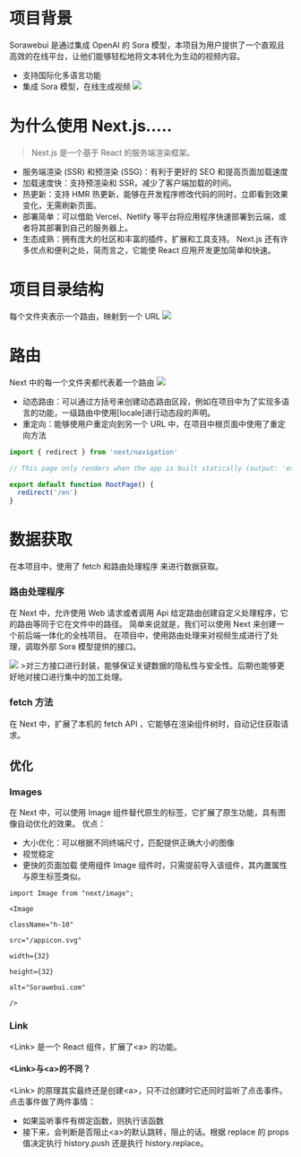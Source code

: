# 项目背景

Sorawebui 是通过集成 OpenAI 的 Sora 模型，本项目为用户提供了一个直观且高效的在线平台，让他们能够轻松地将文本转化为生动的视频内容。

- 支持国际化多语言功能
- 集成 Sora 模型，在线生成视频
  ![](/10.png)

# 为什么使用 Next.js.....

> Next.js 是一个基于 React 的服务端渲染框架。

- 服务端渲染 (SSR) 和预渲染 (SSG)：有利于更好的 SEO 和提高页面加载速度
- 加载速度快：支持预渲染和 SSR，减少了客户端加载的时间。
- 热更新：支持 HMR 热更新，能够在开发程序修改代码的同时，立即看到效果变化，无需刷新页面。
- 部署简单：可以借助 Vercel、Netlify 等平台将应用程序快速部署到云端，或者将其部署到自己的服务器上。
- 生态成熟：拥有庞大的社区和丰富的插件，扩展和工具支持。
  Next.js 还有许多优点和便利之处，简而言之，它能使 React 应用开发更加简单和快速。

# 项目目录结构

每个文件夹表示一个路由，映射到一个 URL
![](/11.png)

# 路由

Next 中的每一个文件夹都代表着一个路由
![](/12.png)

- 动态路由：可以通过方括号来创建动态路由区段，例如在项目中为了实现多语言的功能，一级路由中使用[locale]进行动态段的声明。
- 重定向：能够使用户重定向到另一个 URL 中，在项目中根页面中使用了重定向方法

```jsx
import { redirect } from 'next/navigation'

// This page only renders when the app is built statically (output: 'export')

export default function RootPage() {
  redirect('/en')
}
```

# 数据获取

在本项目中，使用了 fetch 和路由处理程序 来进行数据获取。

### 路由处理程序

在 Next 中，允许使用 Web 请求或者调用 Api 给定路由创建自定义处理程序，它的路由等同于它在文件中的路径。
简单来说就是，我们可以使用 Next 来创建一个前后端一体化的全栈项目。
在项目中，使用路由处理来对视频生成进行了处理，调取外部 Sora 模型提供的接口。

![](/13.png) >对三方接口进行封装，能够保证关键数据的隐私性与安全性。后期也能够更好地对接口进行集中的加工处理。

### fetch 方法

在 Next 中，扩展了本机的 fetch API ，它能够在渲染组件树时，自动记住获取请求。

## 优化

### Images

在 Next 中，可以使用 Image 组件替代原生的<img>标签，它扩展了原生功能，具有图像自动优化的效果。
优点：

- 大小优化：可以根据不同终端尺寸，匹配提供正确大小的图像
- 视觉稳定
- 更快的页面加载
  使用组件 Image 组件时，只需提前导入该组件，其内置属性与原生标签类似。

```
import Image from "next/image";

<Image

className="h-10"

src="/appicon.svg"

width={32}

height={32}

alt="Sorawebui.com"

/>
```

### Link

\<Link> 是一个 React 组件，扩展了\<a> 的功能。

#### \<Link>与\<a>的不同？

\<Link> 的原理其实最终还是创建\<a>，只不过创建时它还同时监听了点击事件。
点击事件做了两件事情：

- 如果监听事件有绑定函数，则执行该函数
- 接下来，会判断是否阻止\<a>的默认跳转，阻止的话。根据 replace 的 props 值决定执行 history.push 还是执行 history.replace。
